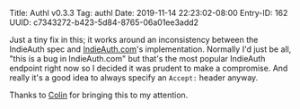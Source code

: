Title: Authl v0.3.3
Tag: authl
Date: 2019-11-14 22:23:02-08:00
Entry-ID: 162
UUID: c7343272-b423-5d84-8765-06a01ee3add2

Just a tiny fix in this; it works around an inconsistency between the IndieAuth spec and [IndieAuth.com](https://indieauth.com/)'s implementation. Normally I'd just be all, "this is a bug in IndieAuth.com" but that's the most popular IndieAuth endpoint right now so I decided it was prudent to make a compromise. And really it's a good idea to always specify an `Accept:` header anyway.

Thanks to [Colin](https://vonexplaino.com/) for bringing this to my attention.
